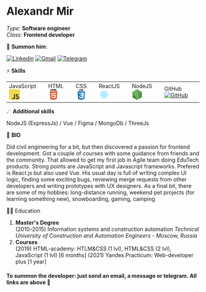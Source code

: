 # Alexandr Mir 
*Type:* **Software engineer** <br/>
*Class:* **Frontend developer**

🧙 **Summon him**:<br/>

[![Linkedin](https://img.shields.io/static/v1?label=&message=Linkedin&color=0E7FBF&&&style=flat&logo=linkedin&logoColor=white)](https://www.linkedin.com/in/https://www.linkedin.com/in/xelarim/)
[![Gmail](https://img.shields.io/static/v1?label=Gmail&labelColor=EA0008&message=totfront@gmail.com&color=555555&style=flat&logo=gmail&logoColor=white)](mailto:totfront@gmail.com)
[![Telegram](https://img.shields.io/static/v1?label=&message=Telegram&color=0E7FBF&&&style=flat&logo=telegram&logoColor=white)](https://t.me/xelarim)

⚡ **Skills**<br/>

<table>
    <tbody>
        <tr>
            <td display="flex" align-items="center">JavaScript<a href="#"><img alt="JavaScript" title="JavaScript" height="28px"
                        src="https://raw.githubusercontent.com/github/explore/80688e429a7d4ef2fca1e82350fe8e3517d3494d/topics/javascript/javascript.png" /></a>
            </td>
            <td>HTML<a href="#"><img alt="HTML5" title="HTML5" height="28px"
                        src="https://raw.githubusercontent.com/github/explore/80688e429a7d4ef2fca1e82350fe8e3517d3494d/topics/html/html.png" /></a>
            </td>
            <td>CSS<a href="#"><img alt="CSS3" title="CSS3" height="28px"
                        src="https://raw.githubusercontent.com/github/explore/80688e429a7d4ef2fca1e82350fe8e3517d3494d/topics/css/css.png" /></a>
            </td>
            <td>ReactJS<a href="#"><img alt="React" title="React" height="28px"
                        src="https://raw.githubusercontent.com/github/explore/80688e429a7d4ef2fca1e82350fe8e3517d3494d/topics/react/react.png" /></a>
            </td>
             <td>NodeJS<a href="#"><img alt="NodeJS" title="NodeJS" height="28px"
                        src="https://raw.githubusercontent.com/github/explore/80688e429a7d4ef2fca1e82350fe8e3517d3494d/topics/nodejs/nodejs.png" /></a>
            </td>
            <td>GitHub<a href="#"><img alt="GitHub" title="GitHub" height="28px"
                        src="https://i.imgur.com/DZgetVv.png" /></a>
            </td>
        </tr>
    </tbody>
</table>

☄ **Additional skills**<br/>

NodeJS (ExpressJs) / Vue / Figma / MongoDb / ThreeJs 

📜 **BIO**<br/>

Did civil engineering for a bit, but then discovered a passion for frontend development. Got a couple of courses with some guidance from friends and the community. That allowed  to get my first job in Agile team doing EduTech products.
Strong points are JavaScript and Javascript frameworks. Prefered is React.js but also used Vue. His usual day is full of writing complex UI logic, finding some exciting bugs, reviewing merge requests from other developers and writing prototypes with UX designers.
As a final bit, there are some of my hobbies: long-distance running, weekend pet projects (for learning something new), snowboarding, gaming, camping

👨‍🎓 Education 

1. **Master's Degree**\
(2010-2015) Information systems and construction automation
*Technical University of Construction and Automation Engineers - Moscow, Russia*
2. **Courses**\
(2019) HTML-academy: HTLM&CSS (1 lvl), HTML&CSS (2 lvl), JavaScript (1 lvl) [6 months]
(2021) Yandex.Practicum: Web-developer plus [1 year]
  
#### To summon the developer: just send an email, a message or telegram. All links are above 🔼
